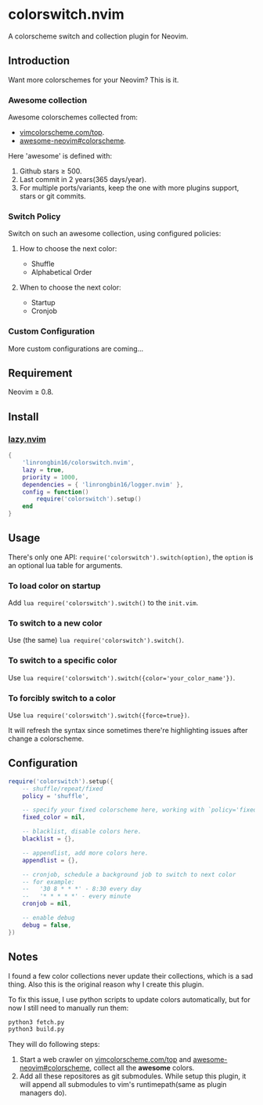 # colorswitch.nvim

A colorscheme switch and collection plugin for Neovim.

## Introduction

Want more colorschemes for your Neovim? This is it.

### Awesome collection

Awesome colorschemes collected from:

- [vimcolorscheme.com/top](https://vimcolorschemes.com/top).
- [awesome-neovim#colorscheme](https://www.trackawesomelist.com/rockerBOO/awesome-neovim/readme/#colorscheme).

Here 'awesome' is defined with:

1. Github stars &ge; 500.
2. Last commit in 2 years(365 days/year).
3. For multiple ports/variants, keep the one with more plugins support, stars or
   git commits.

### Switch Policy

Switch on such an awesome collection, using configured policies:

1. How to choose the next color:

   - Shuffle
   - Alphabetical Order

2. When to choose the next color:
   - Startup
   - Cronjob

### Custom Configuration

More custom configurations are coming...

## Requirement

Neovim &ge; 0.8.

## Install

### [lazy.nvim](https://github.com/folke/lazy.nvim)

```lua
{
    'linrongbin16/colorswitch.nvim',
    lazy = true,
    priority = 1000,
    dependencies = { 'linrongbin16/logger.nvim' },
    config = function()
        require('colorswitch').setup()
    end
}
```

## Usage

There's only one API: `require('colorswitch').switch(option)`, the `option` is
an optional lua table for arguments.

### To load color on startup

Add `lua require('colorswitch').switch()` to the `init.vim`.

### To switch to a new color

Use (the same) `lua require('colorswitch').switch()`.

### To switch to a specific color

Use `lua require('colorswitch').switch({color='your_color_name'})`.

### To forcibly switch to a color

Use `lua require('colorswitch').switch({force=true})`.

It will refresh the syntax since sometimes there're highlighting issues after
change a colorscheme.

## Configuration

```lua
require('colorswitch').setup({
    -- shuffle/repeat/fixed
    policy = 'shuffle',

    -- specify your fixed colorscheme here, working with `policy='fixed'`.
    fixed_color = nil,

    -- blacklist, disable colors here.
    blacklist = {},

    -- appendlist, add more colors here.
    appendlist = {},

    -- cronjob, schedule a background job to switch to next color
    -- for example:
    --   '30 8 * * *' - 8:30 every day
    --   '* * * * *' - every minute
    cronjob = nil,

    -- enable debug
    debug = false,
})
```

## Notes

I found a few color collections never update their collections, which is a sad thing.
Also this is the original reason why I create this plugin.

To fix this issue, I use python scripts to update colors automatically, but for
now I still need to manually run them:

```bash
python3 fetch.py
python3 build.py
```

They will do following steps:

1. Start a web crawler on [vimcolorscheme.com/top](https://vimcolorschemes.com/top)
   and [awesome-neovim#colorscheme](https://www.trackawesomelist.com/rockerBOO/awesome-neovim/readme/#colorscheme),
   collect all the **awesome** colors.
2. Add all these repositores as git submodules. While setup this plugin, it
   will append all submodules to vim's runtimepath(same as plugin managers do).
